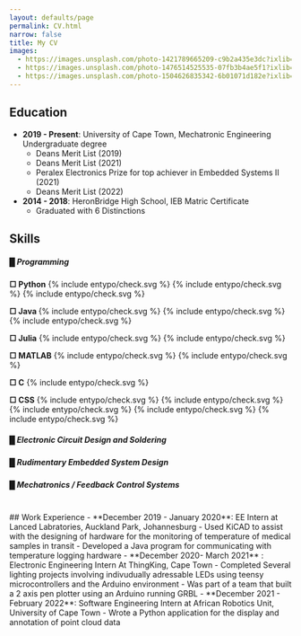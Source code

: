 ```yaml
---
layout: defaults/page
permalink: CV.html
narrow: false
title: My CV
images:
  - https://images.unsplash.com/photo-1421789665209-c9b2a435e3dc?ixlib=rb-0.3.5&ixid=eyJhcHBfaWQiOjEyMDd9&s=5b1016b885e7438c4633109d77368d4d&auto=format&fit=crop&w=1651&q=80
  - https://images.unsplash.com/photo-1476514525535-07fb3b4ae5f1?ixlib=rb-0.3.5&ixid=eyJhcHBfaWQiOjEyMDd9&s=468a8c18f5d811cf03c654b653b5089e&auto=format&fit=crop&w=1650&q=80
  - https://images.unsplash.com/photo-1504626835342-6b01071d182e?ixlib=rb-0.3.5&ixid=eyJhcHBfaWQiOjEyMDd9&s=975855d515c9d56352ee3bfe74287f2b&auto=format&fit=crop&w=1651&q=80
---
```


## Education
- **2019 - Present**:  University of Cape Town, Mechatronic Engineering Undergraduate degree
  - Deans Merit List (2019)
  - Deans Merit List (2021)
  - Peralex Electronics Prize for top achiever in Embedded Systems II (2021)
  - Deans Merit List (2022)
- **2014 - 2018**: HeronBridge High School, IEB Matric Certificate
  - Graduated with 6 Distinctions  

## Skills 
##### █ Programming 
<p class="d-flex align-items-center indent">
  <b>□ Python</b>
<span class="icon green ml-2">
  {% include entypo/check.svg %}
</span>
<span class="icon green ml-2">
  {% include entypo/check.svg %}
</span>
<span class="icon green ml-2">
  {% include entypo/check.svg %}
</span>
</p>


<p class="d-flex align-items-center indent">
  <b>□ Java  </b>
<span class="icon green ml-2">
  {% include entypo/check.svg %}
</span>
<span class="icon green ml-2">
  {% include entypo/check.svg %}
</span>
<span class="icon green ml-2">
  {% include entypo/check.svg %}
</span>
</p>

<p class="d-flex align-items-center indent">
  <b>□ Julia</b>
<span class="icon green ml-2">
  {% include entypo/check.svg %}
</span>
<span class="icon green ml-2">
  {% include entypo/check.svg %}
</span>
</p>

<p class="d-flex align-items-center indent">
  <b>□ MATLAB</b>
<span class="icon green ml-2">
  {% include entypo/check.svg %}
</span>
<span class="icon green ml-2">
  {% include entypo/check.svg %}
</span>
</p>

<p class="d-flex align-items-center indent">
  <b>□ C</b>
<span class="icon green ml-2">
  {% include entypo/check.svg %}
</span>
</p>

<p class="d-flex align-items-center indent flex-md-column">
  <b>□ CSS</b>
<span class="icon green ml-2 flex-md-column">
  {% include entypo/check.svg %}
</span>
<span class="icon green ml-2">
  {% include entypo/check.svg %}
</span>
<span class="icon green ml-2">
  {% include entypo/check.svg %}
</span>
<span class="icon green ml-2">
  {% include entypo/check.svg %}
</span>
<span class="icon green ml-2">
  {% include entypo/check.svg %}
</span>
</p>

##### █ Electronic Circuit Design and Soldering
##### █ Rudimentary Embedded System Design
##### █ Mechatronics / Feedback Control Systems 

<br/>
## Work Experience
- **December 2019 - January 2020**: EE Intern at Lanced Labratories, Auckland Park, Johannesburg
  - Used KiCAD to assist with the designing of hardware for the monitoring of temperature of medical samples in transit
  - Developed a Java program for communicating with temperature logging hardware
- **December 2020- March 2021** : Electronic Engineering Intern At ThingKing, Cape Town
  - Completed Several lighting projects involving indivudually adressable LEDs using teensy microcontrollers and the Arduino environment
  - Was part of a team that built a 2 axis pen plotter using an Arduino running GRBL
- **December 2021 - February 2022**: Software Engineering Intern at African Robotics Unit, University of Cape Town
  - Wrote a Python application for the display and annotation of point cloud data

